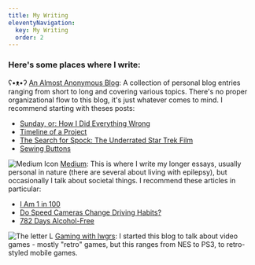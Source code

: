 ```yaml
---
title: My Writing
eleventyNavigation:
  key: My Writing
  order: 2
---
```

### Here's some places where I write: 

ʕ•ᴥ•ʔ [An Almost Anonymous Blog](https://lwgrs.bearblog.dev): A collection of personal blog entries ranging from short to long and covering various topics. There's no proper organizational flow to this blog, it's just whatever comes to mind. I recommend starting with theses posts:  

* [Sunday, or: How I Did Everything Wrong](https://lwgrs.bearblog.dev/sunday-or-how-i-did-everything-wrong/) 
* [Timeline of a Project](https://lwgrs.bearblog.dev/timeline-of-a-project/) 
* [The Search for Spock: The Underrated Star Trek Film](https://lwgrs.bearblog.com/the-search-for-spock-the-underrated-star-trek-film/)
* [Sewing Buttons](https://lwgrs.bearblog.dev/sewing-buttons) 

<img class="icon" src="/icons/medium.svg" alt="Medium Icon" /> [Medium](https://medium.com/@stephen_g): This is where I write my longer essays, usually personal in nature (there are several about living with epilepsy), but occasionally I talk about societal things. I recommend these articles in particular:

* [I Am 1 in 100](https://medium.com/@stephen_g/i-am-1-in-100-c5ee945d1e48)  
* [Do Speed Cameras Change Driving Habits?](https://medium.com/@stephen_g/do-speed-cameras-change-driving-habits-c5b06c16b84f)
* [782 Days Alcohol-Free](https://medium.com/@stephen_g/782-days-alcohol-free-69ac6b2a56ff) 

<img class ="icon" src="/icons/lwgrs-gaming.svg" alt="The letter L" /> [Gaming with lwgrs](https://lwgrs.neocities.org): I started this blog to talk about video games - mostly "retro" games, but this ranges from NES to PS3, to retro-styled mobile games.


